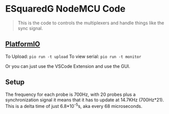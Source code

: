 # ESquaredG NodeMCU Code

> This is the code to controls the multiplexers and handle things like the sync signal.


## [PlatformIO](https://platformio.org/)
To Upload:
`pio run -t upload`
To view serial:
`pio run -t monitor`

Or you can just use the VSCode Extension and use the GUI.

## Setup
The frequency for each probe is 700Hz, with 20 probes plus a synchronization signal it means that it has to update at 14.7KHz (700Hz\*21). This is a delta time of just 6.8\*10<sup>-5</sup>s, aka every 68 microseconds.